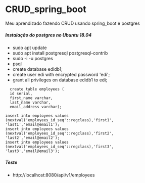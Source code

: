 # CRUD_spring_boot
Meu aprendizado fazendo CRUD usando spring_boot e postgres

##### Instalação do postgres no Ubuntu 18.04

- sudo apt update
- sudo apt install postgresql postgresql-contrib
- sudo -i -u postgres
- psql
- create database edidb1;
- create user edi with encrypted password 'edi';
- grant all privileges on database edidb1 to edi;
```
  create table employees (
  id serial,
  first_name varchar,
  last_name varchar,
  email_address varchar);
```
```
insert into employees values (nextval('employees_id_seq'::regclass),'first1', 'last1','email@email1');
insert into employees values (nextval('employees_id_seq'::regclass),'first2', 'last2','email@email2');
insert into employees values (nextval('employees_id_seq'::regclass),'first3', 'last3','email@email3');
```
##### Teste

- http://localhost:8080/api/v1/employees
